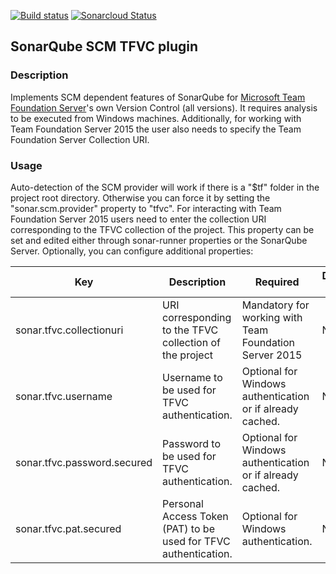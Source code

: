 [![Build status](https://ci.appveyor.com/api/projects/status/pbv57p4drgrcaydn/branch/master?svg=true)](https://ci.appveyor.com/project/lg2de/sonar-scm-tfvc/branch/master)
[![Sonarcloud Status](https://sonarcloud.io/api/project_badges/measure?project=lg2de_sonar-scm-tfvc&metric=alert_status)](https://sonarcloud.io/dashboard?id=lg2de_sonar-scm-tfvc)

## SonarQube SCM TFVC plugin
### Description
Implements SCM dependent features of SonarQube for [Microsoft Team Foundation Server](http://en.wikipedia.org/wiki/Team_Foundation_Server)'s own Version Control (all versions).
It requires analysis to be executed from Windows machines.
Additionally, for working with Team Foundation Server 2015 the user also needs to specify the Team Foundation Server Collection URI.

### Usage
Auto-detection of the SCM provider will work if there is a "$tf" folder in the project root directory. Otherwise you can force it by setting the "sonar.scm.provider" property to "tfvc".
For interacting with Team Foundation Server 2015 users need to enter the collection URI corresponding to the TFVC collection of the project. This property can be set and edited either through sonar-runner properties or the SonarQube Server.
Optionally, you can configure additional properties:

| Key | Description | Required | Default value |
| --- | --- | --- | --- |
| sonar.tfvc.collectionuri | URI corresponding to the TFVC collection of the project | Mandatory for working with Team Foundation Server 2015 | None |
| sonar.tfvc.username | Username to be used for TFVC authentication. | Optional for Windows authentication or if already cached. | None |
| sonar.tfvc.password.secured | Password to be used for TFVC authentication. | Optional for Windows authentication or if already cached. | None |
| sonar.tfvc.pat.secured | Personal Access Token (PAT) to be used for TFVC authentication. | Optional for Windows authentication. | None |
